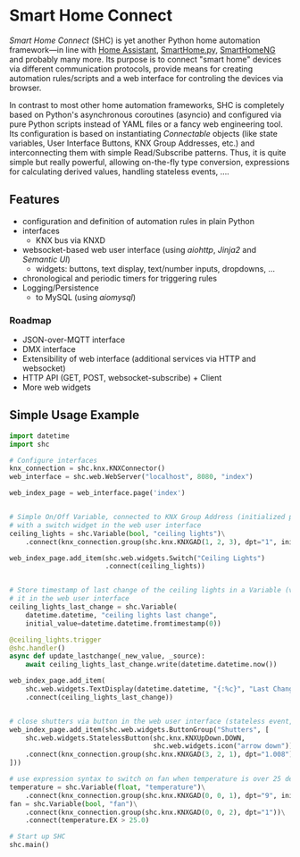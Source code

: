
# Smart Home Connect

*Smart Home Connect* (SHC) is yet another Python home automation framework—in line with [Home Assistant](https://www.home-assistant.io/), [SmartHome.py](https://mknx.github.io/smarthome/), [SmartHomeNG](https://www.smarthomeng.de/) and probably many more.
Its purpose is to connect "smart home" devices via different communication protocols, provide means for creating automation rules/scripts and a web interface for controling the devices via browser.

In contrast to most other home automation frameworks, SHC is completely based on Python's asynchronous coroutines (asyncio) and configured via pure Python scripts instead of YAML files or a fancy web engineering tool.
Its configuration is based on instantiating *Connectable* objects (like state variables, User Interface Buttons, KNX Group Addresses, etc.) and interconnecting them with simple Read/Subscribe patterns.
Thus, it is quite simple but really powerful, allowing on-the-fly type conversion, expressions for calculating derived values, handling stateless events, ….


## Features

* configuration and definition of automation rules in plain Python
* interfaces
    * KNX bus via KNXD
* websocket-based web user interface (using *aiohttp*, *Jinja2* and *Semantic UI*)
    * widgets: buttons, text display, text/number inputs, dropdowns, … 
* chronological and periodic timers for triggering rules
* Logging/Persistence
    * to MySQL (using *aiomysql*)

### Roadmap

* JSON-over-MQTT interface
* DMX interface
* Extensibility of web interface (additional services via HTTP and websocket)
* HTTP API (GET, POST, websocket-subscribe) + Client
* More web widgets


## Simple Usage Example

```python
import datetime
import shc

# Configure interfaces
knx_connection = shc.knx.KNXConnector()
web_interface = shc.web.WebServer("localhost", 8080, "index")

web_index_page = web_interface.page('index')


# Simple On/Off Variable, connected to KNX Group Address (initialized per Group Read telegram),
# with a switch widget in the web user interface
ceiling_lights = shc.Variable(bool, "ceiling lights")\
    .connect(knx_connection.group(shc.knx.KNXGAD(1, 2, 3), dpt="1", init=True))

web_index_page.add_item(shc.web.widgets.Switch("Ceiling Lights")
                        .connect(ceiling_lights))


# Store timestamp of last change of the ceiling lights in a Variable (via logic handler) and show
# it in the web user interface
ceiling_lights_last_change = shc.Variable(
    datetime.datetime, "ceiling lights last change",
    initial_value=datetime.datetime.fromtimestamp(0))

@ceiling_lights.trigger
@shc.handler()
async def update_lastchange(_new_value, _source):
    await ceiling_lights_last_change.write(datetime.datetime.now())

web_index_page.add_item(
    shc.web.widgets.TextDisplay(datetime.datetime, "{:%c}", "Last Change of Ceiling Lights")
    .connect(ceiling_lights_last_change))


# close shutters via button in the web user interface (stateless event, so no Variable required) 
web_index_page.add_item(shc.web.widgets.ButtonGroup("Shutters", [
    shc.web.widgets.StatelessButton(shc.knx.KNXUpDown.DOWN,
                                    shc.web.widgets.icon("arrow down"))
    .connect(knx_connection.group(shc.knx.KNXGAD(3, 2, 1), dpt="1.008"))
]))

# use expression syntax to switch on fan when temperature is over 25 degrees 
temperature = shc.Variable(float, "temperature")\
    .connect(knx_connection.group(shc.knx.KNXGAD(0, 0, 1), dpt="9", init=True))
fan = shc.Variable(bool, "fan")\
    .connect(knx_connection.group(shc.knx.KNXGAD(0, 0, 2), dpt="1"))\
    .connect(temperature.EX > 25.0)

# Start up SHC
shc.main()
```
